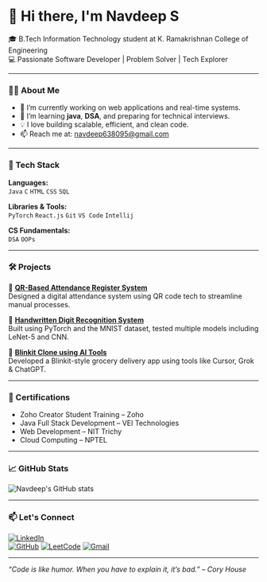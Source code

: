 # 👋 Hi there, I'm Navdeep S

🎓 B.Tech Information Technology student at K. Ramakrishnan College of Engineering  
💻 Passionate Software Developer | Problem Solver | Tech Explorer

---

### 👨‍💻 About Me
- 🔭 I’m currently working on web applications and real-time systems.
- 🌱 I’m learning **java**, **DSA**, and preparing for technical interviews.
- 💡 I love building scalable, efficient, and clean code.
- 📫 Reach me at: [navdeep638095@gmail.com](mailto:navdeep638095@gmail.com)

---

### 🚀 Tech Stack
**Languages:**  
`Java` `C` `HTML` `CSS` `SQL`  

**Libraries & Tools:**  
`PyTorch` `React.js` `Git` `VS Code` `Intellij`

**CS Fundamentals:**  
`DSA` `OOPs` 

---

### 🛠️ Projects

🔹 **[QR-Based Attendance Register System](#)**  
Designed a digital attendance system using QR code tech to streamline manual processes.

🔹 **[Handwritten Digit Recognition System](#)**  
Built using PyTorch and the MNIST dataset, tested multiple models including LeNet-5 and CNN.

🔹 **[Blinkit Clone using AI Tools](#)**  
Developed a Blinkit-style grocery delivery app using tools like Cursor, Grok & ChatGPT.

---

### 📜 Certifications
- Zoho Creator Student Training – Zoho  
- Java Full Stack Development – VEI Technologies  
- Web Development – NIT Trichy  
- Cloud Computing – NPTEL

---

### 📈 GitHub Stats
![Navdeep's GitHub stats](https://github-readme-stats.vercel.app/api?username=Navdeep-04&show_icons=true&theme=radical)

---

### 📫 Let's Connect
[![LinkedIn](https://img.shields.io/badge/LinkedIn-blue?style=flat&logo=linkedin)](https://www.linkedin.com/in/navdeep-s-4a62052a4/)  
[![GitHub](https://img.shields.io/badge/GitHub-gray?style=flat&logo=github)](https://github.com/Navdeep-04)
[![LeetCode](https://img.shields.io/badge/LeetCode-black?style=flat&logo=leetcode)](https://leetcode.com/u/Navdeep11/)
[![Gmail](https://img.shields.io/badge/Gmail-red?style=flat&logo=Gmail)](navdeep638095@gmail.com)  



---

_“Code is like humor. When you have to explain it, it’s bad.” – Cory House_

